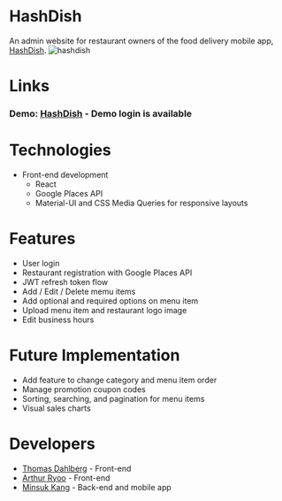 # HashDish
An admin website for restaurant owners of the food delivery mobile app, [HashDish](https://www.hashdish.com/).
![hashdish](https://user-images.githubusercontent.com/51396212/113907287-029c2280-978a-11eb-8b73-b2ef0ed34b73.png)

# Links
### Demo: [HashDish](https://master.d3ll97k2wyiyap.amplifyapp.com/) - Demo login is available

# Technologies
- Front-end development
	- React
	- Google Places API
	- Material-UI and CSS Media Queries for responsive layouts
	
# Features
- User login
- Restaurant registration with Google Places API
- JWT refresh token flow
- Add / Edit / Delete memu items
- Add optional and required options on menu item
- Upload menu item and restaurant logo image
- Edit business hours

# Future Implementation
- Add feature to change category and menu item order
- Manage promotion coupon codes
- Sorting, searching, and pagination for menu items
- Visual sales charts

# Developers
* [Thomas Dahlberg](https://github.com/thomasdahlberg) - Front-end
* [Arthur Ryoo](https://github.com/arthur-ryoo) - Front-end
* [Minsuk Kang](https://github.com/gpminsuk) - Back-end and mobile app
